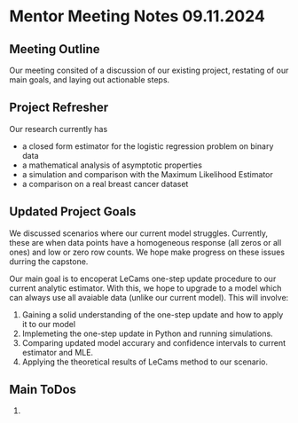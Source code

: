 # Mentor Meeting Notes 09.11.2024

## Meeting Outline

Our meeting consited of a discussion of our existing project, restating of our main goals, and laying out actionable steps.

## Project Refresher

Our research currently has
- a closed form estimator for the logistic regression problem on binary data
- a mathematical analysis of asymptotic properties
- a simulation and comparison with the Maximum Likelihood Estimator
- a comparison on a real breast cancer dataset

## Updated Project Goals

We discussed scenarios where our current model struggles. Currently, these are when data points have a homogeneous response (all zeros or all ones) and low or zero row counts. We hope make progress on these issues durring the capstone.

Our main goal is to encoperat LeCams one-step update procedure to our current analytic estimator. With this, we hope to upgrade to a model which can always use all avaiable data (unlike our current model). This will involve:
1. Gaining a solid understanding of the one-step update and how to apply it to our model 
2. Implemeting the one-step update in Python and running simulations.
3. Comparing updated model accurary and confidence intervals to current estimator and MLE.
4. Applying the theoretical results of LeCams method to our scenario.

## Main ToDos

1. 









